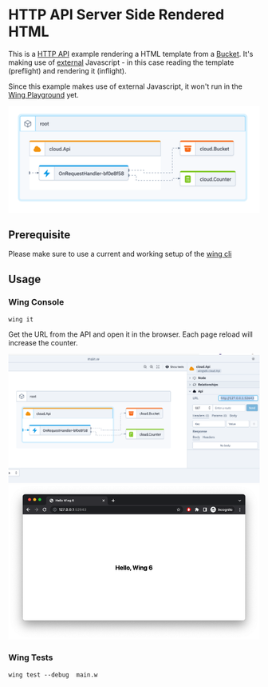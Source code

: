 # HTTP API Server Side Rendered HTML

This is a [HTTP API](https://www.winglang.io/docs/standard-library/cloud/api) example rendering a HTML template from a [Bucket](https://www.winglang.io/docs/standard-library/cloud/bucket). It's making use of [external](https://www.winglang.io/docs/language-reference#52-javascript) Javascript - in this case reading the template (preflight) and rendering it (inflight).

Since this example makes use of external Javascript, it won't run in the [Wing Playground](https://www.winglang.io/play) yet.

![diagram](./diagram.png)

## Prerequisite

Please make sure to use a current and working setup of the [wing cli](https://docs.winglang.io/getting-started/installation)

## Usage

### Wing Console

```
wing it
```

Get the URL from the API and open it in the browser. Each page reload will increase the counter.

![console](./console.png)
![browser](./browser.png)

### Wing Tests

```
wing test --debug  main.w
```
